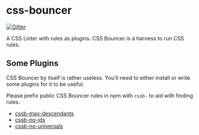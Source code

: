 # css-bouncer

[![Gitter](https://badges.gitter.im/Join%20Chat.svg)](https://gitter.im/dannyfritz/css-bouncer?utm_source=badge&utm_medium=badge&utm_campaign=pr-badge&utm_content=badge)


A CSS Linter with rules as plugins. CSS Bouncer is a harness to run CSS rules.

## Some Plugins

CSS Bouncer by itself is rather useless. You'll need to either install or write some plugins for it to be useful.

Please prefix public CSS Bouncer rules in npm with `cssb-` to aid with finding rules.

* [cssb-max-descendants](https://github.com/dannyfritz/cssb-max-descendants)
* [cssb-no-ids](https://github.com/dannyfritz/cssb-no-ids)
* [cssb-no-universals](https://github.com/dannyfritz/cssb-no-universals)
